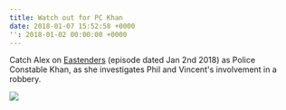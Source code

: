 ```yaml
---
title: Watch out for PC Khan
date: 2018-01-07 15:52:58 +0000
'': 2018-01-02 00:00:00 +0000
---
```

Catch Alex on [Eastenders](https://www.bbc.co.uk/iplayer/episode/b09l8pkz/eastenders-02012018#) (episode dated Jan 2nd 2018) as Police Constable Khan, as she investigates Phil and Vincent's involvement in a robbery.

![](/eastenders.jpeg)